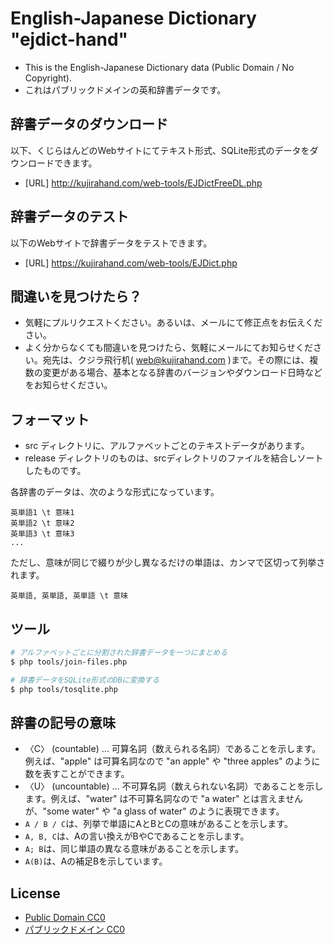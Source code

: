 # English-Japanese Dictionary "ejdict-hand"

- This is the English-Japanese Dictionary data (Public Domain / No Copyright).
- これはパブリックドメインの英和辞書データです。

## 辞書データのダウンロード

以下、くじらはんどのWebサイトにてテキスト形式、SQLite形式のデータをダウンロードできます。

- [URL] http://kujirahand.com/web-tools/EJDictFreeDL.php

## 辞書データのテスト

以下のWebサイトで辞書データをテストできます。

 - [URL] https://kujirahand.com/web-tools/EJDict.php

## 間違いを見つけたら？

- 気軽にプルリクエストください。あるいは、メールにて修正点をお伝えください。
- よく分からなくても間違いを見つけたら、気軽にメールにてお知らせください。宛先は、クジラ飛行机( web@kujirahand.com )まで。その際には、複数の変更がある場合、基本となる辞書のバージョンやダウンロード日時などをお知らせください。

## フォーマット

- src ディレクトリに、アルファベットごとのテキストデータがあります。
- release ディレクトリのものは、srcディレクトリのファイルを結合しソートしたものです。

各辞書のデータは、次のような形式になっています。

```
英単語1 \t 意味1
英単語2 \t 意味2
英単語3 \t 意味3
...
```

ただし、意味が同じで綴りが少し異なるだけの単語は、カンマで区切って列挙されます。

```
英単語, 英単語, 英単語 \t 意味
```

## ツール

```sh
# アルファベットごとに分割された辞書データを一つにまとめる
$ php tools/join-files.php

# 辞書データをSQLite形式のDBに変換する
$ php tools/tosqlite.php
````

## 辞書の記号の意味

- 〈C〉 (countable) … 可算名詞（数えられる名詞）であることを示します。例えば、"apple" は可算名詞なので "an apple" や "three apples" のように数を表すことができます。
- 〈U〉 (uncountable) … 不可算名詞（数えられない名詞）であることを示します。例えば、"water" は不可算名詞なので "a water" とは言えませんが、"some water" や "a glass of water" のように表現できます。
- `A / B / C`は、列挙で単語にAとBとCの意味があることを示します。
- `A, B, C`は、Aの言い換えがBやCであることを示します。
- `A; B`は、同じ単語の異なる意味があることを示します。
- `A(B)`は、Aの補足Bを示しています。

## License

- [Public Domain CC0](https://creativecommons.org/publicdomain/zero/1.0/)
- [パブリックドメイン CC0](https://creativecommons.org/publicdomain/zero/1.0/deed.ja)
